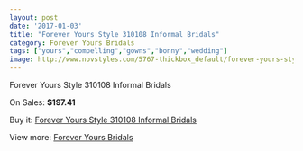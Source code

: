 ```yaml
---
layout: post
date: '2017-01-03'
title: "Forever Yours Style 310108 Informal Bridals"
category: Forever Yours Bridals
tags: ["yours","compelling","gowns","bonny","wedding"]
image: http://www.novstyles.com/5767-thickbox_default/forever-yours-style-310108-informal-bridals.jpg
---
```

Forever Yours Style 310108 Informal Bridals

On Sales: **$197.41**
<a href="https://www.novstyles.com/en/forever-yours-bridals/3643-forever-yours-style-310108-informal-bridals.html"><amp-img layout="responsive" width="600" height="600" src="//www.novstyles.com/5767-thickbox_default/forever-yours-style-310108-informal-bridals.jpg" alt="Forever Yours Style 310108 Informal Bridals 0" /></a>

Buy it: [Forever Yours Style 310108 Informal Bridals](https://www.novstyles.com/en/forever-yours-bridals/3643-forever-yours-style-310108-informal-bridals.html "Forever Yours Style 310108 Informal Bridals")

View more: [Forever Yours Bridals](https://www.novstyles.com/en/20-forever-yours-bridals "Forever Yours Bridals")